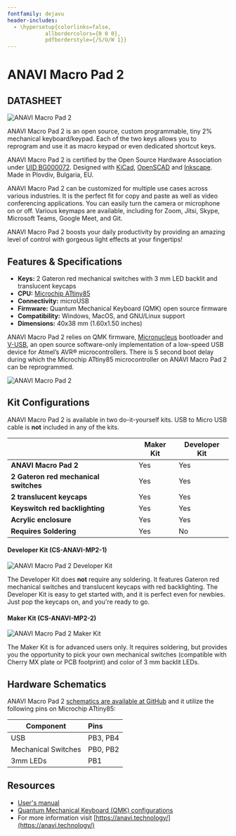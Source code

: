 ```yaml
---
fontfamily: dejavu
header-includes:
  - \hypersetup{colorlinks=false,
            allbordercolors={0 0 0},
            pdfborderstyle={/S/U/W 1}}
---
```


# ANAVI Macro Pad 2

## DATASHEET

![ANAVI Macro Pad 2](images/anavi-macro-pad-01.jpg?raw=true "ANAVI Macro Pad 2")

ANAVI Macro Pad 2 is an open source, custom programmable, tiny 2% mechanical keyboard/keypad. Each of the two keys allows you to reprogram and use it as macro keypad or even dedicated shortcut keys.

ANAVI Macro Pad 2 is certified by the Open Source Hardware Association under [UID
BG000072](https://certification.oshwa.org/bg000072.html). Designed with [KiCad](https://kicad.org/), [OpenSCAD](https://openscad.org/) and [Inkscape](https://inkscape.org/). Made in Plovdiv, Bulgaria, EU.

ANAVI Macro Pad 2 can be customized for multiple use cases across various industries. It is the perfect fit for copy and paste as well as video conferencing applications. You can easily turn the camera or microphone on or off. Various keymaps are available, including for Zoom, Jitsi, Skype, Microsoft Teams, Google Meet, and Git.

ANAVI Macro Pad 2 boosts your daily productivity by providing an amazing level
of control with gorgeous light effects at your fingertips!

## Features & Specifications

* **Keys:** 2 Gateron red mechanical switches with 3 mm LED backlit and translucent keycaps
* **CPU:** [Microchip ATtiny85](https://www.microchip.com/wwwproducts/en/ATtiny85)
* **Connectivity:** microUSB
* **Firmware:** Quantum Mechanical Keyboard (QMK) open source firmware
* **Compatibility:** Windows, MacOS, and GNU/Linux support
* **Dimensions:** 40x38 mm (1.60x1.50 inches)

ANAVI Macro Pad 2 relies on QMK firmware, [Micronucleus](https://github.com/micronucleus/micronucleus) bootloader and [V-USB](https://www.obdev.at/products/vusb/index.html), an open source software-only implementation of a low-speed USB device for Atmel’s AVR® microcontrollers. There is 5 second boot delay during which the Microchip ATtiny85 microcontroller on ANAVI Macro Pad 2 can be reprogrammed.

![ANAVI Macro Pad 2](images/anavi-macro-pad-02.jpg?raw=true "ANAVI Macro Pad 2")

## Kit Configurations

ANAVI Macro Pad 2 is available in two do-it-yourself kits. USB to Micro USB cable is **not** included in any of the kits.

||Maker Kit|Developer Kit|
|----|----|----|
|**ANAVI Macro Pad 2**|Yes|Yes|
|**2 Gateron red mechanical switches**|Yes|Yes|
|**2 translucent keycaps**|Yes|Yes|
|**Keyswitch red backlighting**|Yes|Yes|
|**Acrylic enclosure**|Yes|Yes|
|**Requires Soldering**|Yes|No|

#### Developer Kit (CS-ANAVI-MP2-1)

![ANAVI Macro Pad 2 Developer Kit](images/anavi-macro-pad-developer-kit.jpg?raw=true "ANAVI Macro Pad 2 Developer Kit")

The Developer Kit does **not** require any soldering. It features Gateron red mechanical switches and translucent keycaps with red backlighting. The Developer Kit is easy to get started with, and it is perfect even for newbies. Just pop the keycaps on, and you're ready to go.

#### Maker Kit (CS-ANAVI-MP2-2)

![ANAVI Macro Pad 2 Maker Kit](images/anavi-macro-pad-maker-kit.jpg?raw=true "ANAVI Macro Pad 2 Maker Kit")

The Maker Kit is for advanced users only. It requires soldering, but provides you the opportunity to pick your own mechanical switches (compatible with Cherry MX plate or PCB footprint) and color of 3 mm backlit LEDs.

## Hardware Schematics

ANAVI Macro Pad 2 [schematics are available at GitHub](https://github.com/AnaviTechnology/anavi-macro-pad-2) and it utilize the following pins on Microchip ATtiny85:

| Component           | Pins                            |
| ------------------- |:------------------------------- |
| USB                 | PB3, PB4                        |
| Mechanical Switches | PB0, PB2                        |
| 3mm LEDs            | PB1                             |

## Resources

* [User's manual](https://github.com/AnaviTechnology/anavi-docs/tree/master/anavi-macro-pad-2)
* [Quantum Mechanical Keyboard (QMK) configurations](https://github.com/qmk/qmk_firmware/tree/master/keyboards/anavi/macropad2)
* For more information visit [https://anavi.technology/](https://anavi.technology/)
